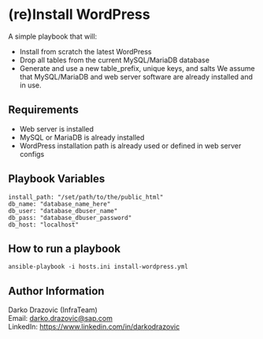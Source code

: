 # (re)Install WordPress
A simple playbook that will:
- Install from scratch the latest WordPress
- Drop all tables from the current MySQL/MariaDB database
- Generate and use a new table_prefix, unique keys, and salts
We assume that MySQL/MariaDB and web server software are already installed and in use.

## Requirements
- Web server is installed
- MySQL or MariaDB is already installed
- WordPress installation path is already used or defined in web server configs

## Playbook Variables

    install_path: "/set/path/to/the/public_html"
    db_name: "database_name_here"
    db_user: "database_dbuser_name"
    db_pass: "database_dbuser_password"
    db_host: "localhost"

## How to run a playbook

    ansible-playbook -i hosts.ini install-wordpress.yml

## Author Information
Darko Drazovic (InfraTeam) \
Email: darko.drazovic@sap.com \
LinkedIn: https://www.linkedin.com/in/darkodrazovic